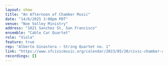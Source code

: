 ```yaml
---
layout: show
title: "An Afternoon of Chamber Music"
date: "14/6/2025 3:00pm PDT"
venue: "Noe Valley Ministry"
address: "1021 Sanchez St, San Francisco"
ensemble: "Cable Car Quartet"
role: "Viola"
feature: true
rep: "Alberto Ginastera – String Quartet no. 1"
link: "https://www.sfcivicmusic.org/calendar/2023/05/20/civic-chamber-a2nmb-zz4dh-y92az-gxxmb-hc88f-jmwdh-phwtt-dfbfs-g85tw-ddnng-j6rn2"
recordings: []
---
```

